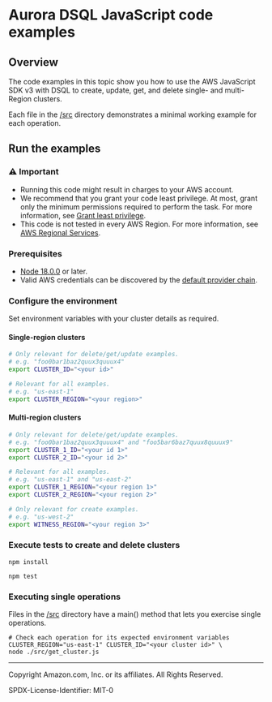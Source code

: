 # Aurora DSQL JavaScript code examples

## Overview

The code examples in this topic show you how to use the AWS JavaScript SDK v3 with DSQL
to create, update, get, and delete single- and multi-Region clusters.

Each file in the [/src](src) directory demonstrates a minimal
working example for each operation.

## Run the examples

### ⚠️ Important

- Running this code might result in charges to your AWS account.
- We recommend that you grant your code least privilege. At most, grant only the
  minimum permissions required to perform the task. For more information, see
  [Grant least privilege](https://docs.aws.amazon.com/IAM/latest/UserGuide/best-practices.html#grant-least-privilege).
- This code is not tested in every AWS Region. For more information, see
  [AWS Regional Services](https://aws.amazon.com/about-aws/global-infrastructure/regional-product-services).

### Prerequisites

- [Node 18.0.0](https://nodejs.org) or later.
- Valid AWS credentials can be discovered by the [default provider chain](https://docs.aws.amazon.com/sdk-for-java/latest/developer-guide/credentials-chain.html).

### Configure the environment

Set environment variables with your cluster details as required.

#### Single-region clusters

```bash
# Only relevant for delete/get/update examples.
# e.g. "foo0bar1baz2quux3quuux4"
export CLUSTER_ID="<your id>"

# Relevant for all examples.
# e.g. "us-east-1"
export CLUSTER_REGION="<your region>"
```

#### Multi-region clusters

```bash
# Only relevant for delete/get/update examples.
# e.g. "foo0bar1baz2quux3quuux4" and "foo5bar6baz7quux8quuux9"
export CLUSTER_1_ID="<your id 1>"
export CLUSTER_2_ID="<your id 2>"

# Relevant for all examples.
# e.g. "us-east-1" and "us-east-2"
export CLUSTER_1_REGION="<your region 1>"
export CLUSTER_2_REGION="<your region 2>"

# Only relevant for create examples.
# e.g. "us-west-2"
export WITNESS_REGION="<your region 3>"
```

### Execute tests to create and delete clusters

```
npm install

npm test
```

### Executing single operations

Files in the [/src](src) directory have a main() method that lets you exercise single operations.

```
# Check each operation for its expected environment variables
CLUSTER_REGION="us-east-1" CLUSTER_ID="<your cluster id>" \
node ./src/get_cluster.js
```

---

Copyright Amazon.com, Inc. or its affiliates. All Rights Reserved.

SPDX-License-Identifier: MIT-0
